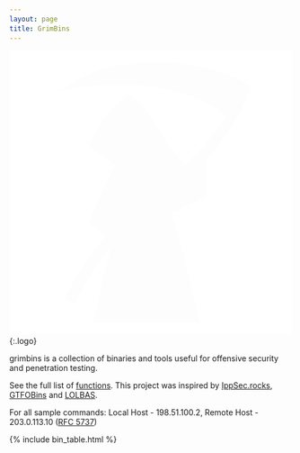 ```yaml
---
layout: page
title: GrimBins
---
```


![logo](/assets/grim.png){:.logo}


grimbins is a collection of binaries and tools useful for offensive security and penetration testing.

See the full list of [functions](/functions/). This project was inspired by [IppSec.rocks][], [GTFOBins][] and [LOLBAS][].

For all sample commands: Local Host - 198.51.100.2, Remote Host - 203.0.113.10 ([RFC 5737][])

[functions]: /functions/
[IppSec.rocks]: https://ippsec.rocks
[LOLBAS]: https://lolbas-project.github.io/
[GTFOBins]: https://gtfobins.github.io/
[RFC 5737]: https://tools.ietf.org/html/rfc5737

{% include bin_table.html %}
